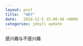 ```yaml
---
layout: post
title:  "HEY"
date:   2018-12-5 15:00:48 +0800
categories: jekyll update
---
```


感兴趣与不感兴趣